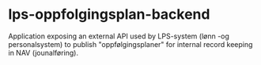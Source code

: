 # lps-oppfolgingsplan-backend
Application exposing an external API used by LPS-system (lønn -og personalsystem) to publish
"oppfølgingsplaner" for internal record keeping in NAV (jounalføring).
